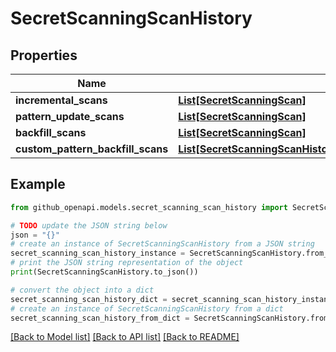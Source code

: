 # SecretScanningScanHistory


## Properties

Name | Type | Description | Notes
------------ | ------------- | ------------- | -------------
**incremental_scans** | [**List[SecretScanningScan]**](SecretScanningScan.md) |  | [optional] 
**pattern_update_scans** | [**List[SecretScanningScan]**](SecretScanningScan.md) |  | [optional] 
**backfill_scans** | [**List[SecretScanningScan]**](SecretScanningScan.md) |  | [optional] 
**custom_pattern_backfill_scans** | [**List[SecretScanningScanHistoryCustomPatternBackfillScansInner]**](SecretScanningScanHistoryCustomPatternBackfillScansInner.md) |  | [optional] 

## Example

```python
from github_openapi.models.secret_scanning_scan_history import SecretScanningScanHistory

# TODO update the JSON string below
json = "{}"
# create an instance of SecretScanningScanHistory from a JSON string
secret_scanning_scan_history_instance = SecretScanningScanHistory.from_json(json)
# print the JSON string representation of the object
print(SecretScanningScanHistory.to_json())

# convert the object into a dict
secret_scanning_scan_history_dict = secret_scanning_scan_history_instance.to_dict()
# create an instance of SecretScanningScanHistory from a dict
secret_scanning_scan_history_from_dict = SecretScanningScanHistory.from_dict(secret_scanning_scan_history_dict)
```
[[Back to Model list]](../README.md#documentation-for-models) [[Back to API list]](../README.md#documentation-for-api-endpoints) [[Back to README]](../README.md)



